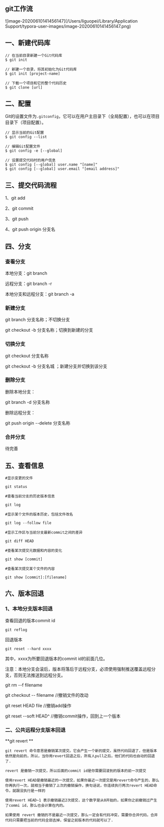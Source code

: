 ## git工作流

![image-20200610141456147](/Users/liguopei/Library/Application Support/typora-user-images/image-20200610141456147.png)

## 一、新建代码库

```
// 在当前目录新建一个Git代码库
$ git init

// 新建一个目录，将其初始化为Git代码库
$ git init [project-name]

// 下载一个项目和它的整个代码历史
$ git clone [url]
```

## 二、配置

Git的设置文件为`.gitconfig`，它可以在用户主目录下（全局配置），也可以在项目目录下（项目配置）。

```
// 显示当前的Git配置
$ git config --list

// 编辑Git配置文件
$ git config -e [--global]

// 设置提交代码时的用户信息
$ git config [--global] user.name "[name]"
$ git config [--global] user.email "[email address]"
```

## 三、提交代码流程

1、git add 

2、git commit

3、git push 

4、git push origin 分支名

## 四、分支

### 查看分支

本地分支：git branch 

远程分支：git branch -r

本地分支和远程分支：git branch -a

### 新建分支

git branch 分支名称；不切换分支

git checkout -b 分支名称；切换到新建的分支

### 切换分支

git checkout 分支名称

git checkout -b 分支名城 ；新建分支并切换到该分支

### 删除分支

删除本地分支：

git branch -d 分支名称

删除远程分支：

git push origin --delete 分支名称

### 合并分支

待完善

## 五、查看信息

```
#显示变更的文件

git status

#查看当前分支的历史版本信息

git log

#显示某个文件的版本历史，包括文件改名

git log --follow file

#显示工作区与当前分支最新commit之间的差异

git diff HEAD

#查看某次提交元数据和内容的变化

git show [commit]

#查看某次提交某个文件的内容

git show [commit]:[filename]
```

## 六、版本回退

### 1、本地分支版本回退

查看回退的版本commit id

```
git reflog
```

回退版本

```
git reset --hard xxxx
```

其中，xxxx为所要回退版本的commit id的前面几位。

注意：本地分支会滚后，版本将落后于远程分支，必须使用强制推送覆盖远程分支，否则无法推送到远程分支。

git rm --f filename

git checkout -- filename  //撤销文件的改动

git reset HEAD file  //撤销add操作

git reset --soft HEAD^ //撤销commit操作，回到上一个版本

### 二、公共远程分支版本回退

 **git revert  **

```
git revert 命令意思是撤销某次提交。它会产生一个新的提交，虽然代码回退了，但是版本依然是向前的，所以，当你用revert回退之后，所有人pull之后，他们的代码也自动的回退了.

revert 是撤销一次提交，所以后面的commit id是你需要回滚到的版本的前一次提交

使用revert HEAD是撤销最近的一次提交，如果你最近一次提交是用revert命令产生的，那么你再执行一次，就相当于撤销了上次的撤销操作，换句话说，你连续执行两次revert HEAD命令，就跟没执行是一样的

使用revert HEAD~1 表示撤销最近2次提交，这个数字是从0开始的，如果你之前撤销过产生了commi id，那么也会计算在内的。

如果使用 revert 撤销的不是最近一次提交，那么一定会有代码冲突，需要你合并代码，合并代码只需要把当前的代码全部去掉，保留之前版本的代码就可以了.
```